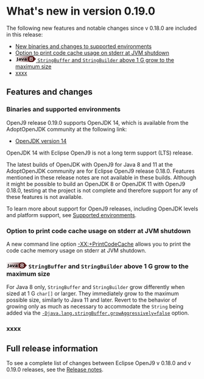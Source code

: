 <!--
* Copyright (c) 2017, 2020 IBM Corp. and others
*
* This program and the accompanying materials are made
* available under the terms of the Eclipse Public License 2.0
* which accompanies this distribution and is available at
* https://www.eclipse.org/legal/epl-2.0/ or the Apache
* License, Version 2.0 which accompanies this distribution and
* is available at https://www.apache.org/licenses/LICENSE-2.0.
*
* This Source Code may also be made available under the
* following Secondary Licenses when the conditions for such
* availability set forth in the Eclipse Public License, v. 2.0
* are satisfied: GNU General Public License, version 2 with
* the GNU Classpath Exception [1] and GNU General Public
* License, version 2 with the OpenJDK Assembly Exception [2].
*
* [1] https://www.gnu.org/software/classpath/license.html
* [2] http://openjdk.java.net/legal/assembly-exception.html
*
* SPDX-License-Identifier: EPL-2.0 OR Apache-2.0 OR GPL-2.0 WITH
* Classpath-exception-2.0 OR LicenseRef-GPL-2.0 WITH Assembly-exception
-->


# What's new in version 0.19.0

 The following new features and notable changes since v 0.18.0 are included in this release:

- [New binaries and changes to supported environments](#binaries-and-supported-environments)
- [Option to print code cache usage on stderr at JVM shutdown](#option-to-print-code-cache-usage-on-stderr-at-JVM-shutdown)
- [![Start of content that applies to Java 8](cr/java8.png) `StringBuffer` and `StringBuilder` above 1 G grow to the maximum size](stringbuffer-and-stringbuilder-above-1-g-grow-to-the-maximum-size)
- [xxxx](#xxxx)

## Features and changes

### Binaries and supported environments

OpenJ9 release 0.19.0 supports OpenJDK 14, which is available from the AdoptOpenJDK community at the following link:

- [OpenJDK version 14](https://adoptopenjdk.net/archive.html?variant=openjdk14&jvmVariant=openj9)

OpenJDK 14 with Eclipse OpenJ9 is not a long term support (LTS) release.

The latest builds of OpenJDK with OpenJ9 for Java 8 and 11 at the AdoptOpenJDK community are for Eclipse OpenJ9 release 0.18.0. Features mentioned in these release notes are not available in these builds. Although it might be possible to build an OpenJDK 8 or OpenJDK 11 with OpenJ9 0.18.0, testing at the project is not complete and therefore support for any of these features is not available.

To learn more about support for OpenJ9 releases, including OpenJDK levels and platform support, see [Supported environments](openj9_support.md).

### Option to print code cache usage on stderr at JVM shutdown

A new command line option [-XX:+PrintCodeCache](xxprintcodecache.md) allows you to print the code cache memory usage on stderr at JVM shutdown.

### ![Start of content that applies to Java 8](cr/java8.png) `StringBuffer` and `StringBuilder` above 1 G grow to the maximum size

For Java 8 only, `StringBuffer` and `StringBuilder` grow differently when sized at 1 G `char[]` or larger. They immediately grow to the maximum possible size, similarly to Java 11 and later. Revert to the behavior of growing only as much as necessary to accommodate the `String` being added via the [`-Djava.lang.stringBuffer.growAggressively=false`](djavalangstringbuffergrowaggressively.md) option.

### xxxx


## Full release information

To see a complete list of changes between Eclipse OpenJ9 v 0.18.0 and v 0.19.0 releases, see the [Release notes](https://github.com/eclipse/openj9/blob/master/doc/release-notes/0.19/0.19.md).

<!-- ==== END OF TOPIC ==== version0.19.md ==== -->

